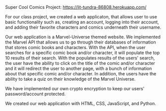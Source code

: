 Super Cool Comics Project:
https://lit-tundra-86808.herokuapp.com/

For our class project, we created a web applicaton, that allows user to use basic functionality such as, creating an account, logging into their account, and adding their favorite characters and comics underneath their username.

Our web application is a Marvel-Universe themed website. We implemented the Marvel API that allows us to go through their databases of information that stores comic books and characters. With the API, when the user searches for a specific comic book and/or character, it will populate the top 10 results of their search. With the populates results of the users' search, the user have the ability to click on the title of the comic and/or character and it will redirect the user to another page, with a bunch of information about that specific comic and/or character. In addition, the users have the ability to take a quiz on their knowledge of the Marvel Universe.

We have implemented our own crypto encryption to keep our users' password/account protected.

We created our web application with HTML, CSS, JavaScript, and Python.
